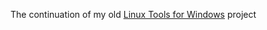 The continuation of my old [Linux Tools for Windows](https://github.com/StevenDStanton/cli-tools-for-windows) project